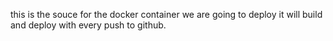 this is the souce for the docker container we are going to deploy
it will build and deploy with every push to github.